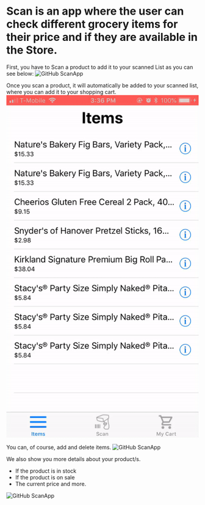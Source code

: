 # Scan is an app where the user can check different grocery items for their price and if they are available in the Store.
First, you have to Scan a product to add it to your scanned List as you can see below:
![GitHub ScanApp](/Video/scanItem.gif)

Once you scan a product, it will automatically be added to your scanned list, where you can add it to your shopping cart.
![GitHub ScanApp](/Video/addToCart.gif)

You can, of course, add and delete items. 
![GitHub ScanApp](/Video/deleteItem.gif)

We also show you more details about your product/s. 
- If the product is in stock
- If the product is on sale 
- The current price
and more.

![GitHub ScanApp](/Video/infoAboutItem.gif)
